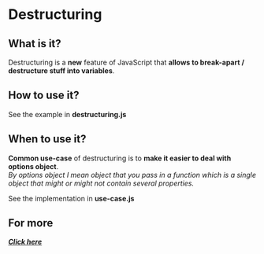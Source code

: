 # Destructuring

## What is it?
Destructuring is a **new** feature of JavaScript that **allows to break-apart / destructure stuff into variables**. 


## How to use it?
See the example in **destructuring.js**  

## When to use it?
**Common use-case** of destructuring is to **make it easier to deal with options object**.  
*By options object I mean object that you pass in a function which is a single object  that might or might not contain several properties.*  

See the implementation in **use-case.js**

## For more
***[Click here](https://youtu.be/PB_d3uBkQPs?list=PL0zVEGEvSaeHJppaRLrqjeTPnCH6vw-sm)***